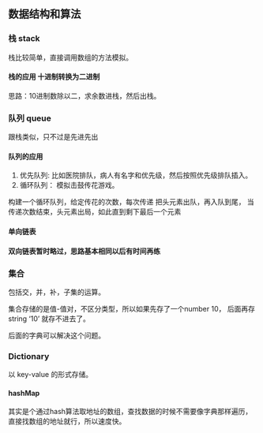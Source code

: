 ## 数据结构和算法

### 栈 stack
栈比较简单，直接调用数组的方法模拟。

#### 栈的应用 十进制转换为二进制
思路：10进制数除以二，求余数进栈，然后出栈。

### 队列 queue
跟栈类似，只不过是先进先出

#### 队列的应用
1. 优先队列: 比如医院排队，病人有名字和优先级，然后按照优先级排队插入。
2. 循环队列： 模拟击鼓传花游戏。

构建一个循环队列，给定传花的次数，每次传递 把头元素出队，再入队到尾， 当传递次数结束，头元素出局，如此直到剩下最后一个元素

#### 单向链表

#### 双向链表暂时略过，思路基本相同以后有时间再练

### 集合
包括交，并，补，子集的运算。

集合存储的是值-值对，不区分类型，所以如果先存了一个number 10， 后面再存string ‘10’ 就存不进去了。

后面的字典可以解决这个问题。

### Dictionary

以 key-value 的形式存储。

#### hashMap
其实是个通过hash算法取地址的数组，查找数据的时候不需要像字典那样遍历，直接找数组的地址就行，所以速度快。
